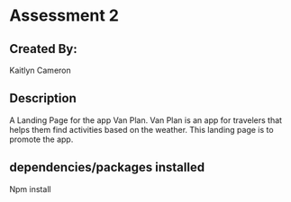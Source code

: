 # Assessment 2
## Created By: 
Kaitlyn Cameron
## Description
A Landing Page for the app Van Plan. Van Plan is an app for travelers that helps them find activities based on the weather. This landing page is  to promote the app. 
## dependencies/packages installed
Npm install
